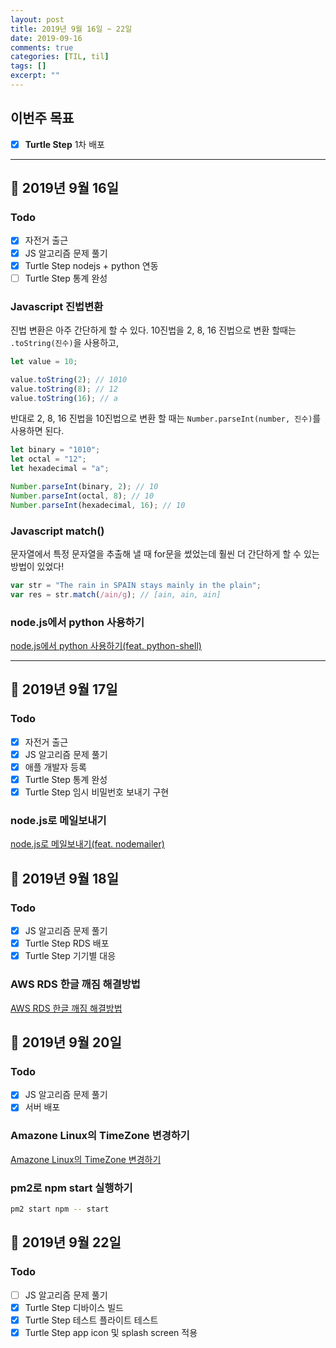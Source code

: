```yaml
---
layout: post
title: 2019년 9월 16일 ~ 22일
date: 2019-09-16
comments: true
categories: [TIL, til]
tags: []
excerpt: ""
---
```


## 이번주 목표

- [x] **Turtle Step** 1차 배포

---

## 📅 2019년 9월 16일

### Todo

- [x] 자전거 출근
- [x] JS 알고리즘 문제 풀기
- [x] Turtle Step nodejs + python 연동
- [ ] Turtle Step 통계 완성

### Javascript 진법변환

진법 변환은 아주 간단하게 할 수 있다.
10진법을 2, 8, 16 진법으로 변환 할때는 `.toString(진수)`을 사용하고,

```javascript
let value = 10;

value.toString(2); // 1010
value.toString(8); // 12
value.toString(16); // a
```

반대로 2, 8, 16 진법을 10진법으로 변환 할 때는 `Number.parseInt(number, 진수)`를 사용하면 된다.

```javascript
let binary = "1010";
let octal = "12";
let hexadecimal = "a";

Number.parseInt(binary, 2); // 10
Number.parseInt(octal, 8); // 10
Number.parseInt(hexadecimal, 16); // 10
```

### Javascript match()

문자열에서 특정 문자열을 추출해 낼 때 for문을 썼었는데 훨씬 더 간단하게 할 수 있는 방법이 있었다!

```javascript
var str = "The rain in SPAIN stays mainly in the plain";
var res = str.match(/ain/g); // [ain, ain, ain]
```

### node.js에서 python 사용하기

[node.js에서 python 사용하기(feat. python-shell)](/study/nodejs/node.js에서-python-사용하기/)

---

## 📅 2019년 9월 17일

### Todo

- [x] 자전거 출근
- [x] JS 알고리즘 문제 풀기
- [x] 애플 개발자 등록
- [x] Turtle Step 통계 완성
- [x] Turtle Step 임시 비밀번호 보내기 구현

### node.js로 메일보내기

[node.js로 메일보내기(feat. nodemailer)](/study/nodejs/node.js로-메일보내기/)

## 📅 2019년 9월 18일

### Todo

- [x] JS 알고리즘 문제 풀기
- [x] Turtle Step RDS 배포
- [x] Turtle Step 기기별 대응

### AWS RDS 한글 깨짐 해결방법

[AWS RDS 한글 깨짐 해결방법](/study/etc/AWS-RDS-한글-깨짐-해결방법/)

## 📅 2019년 9월 20일

### Todo

- [x] JS 알고리즘 문제 풀기
- [x] 서버 배포

### Amazone Linux의 TimeZone 변경하기

[Amazone Linux의 TimeZone 변경하기](/study/etc/Amazone-Linux의-TimeZone-변경하기/)

### pm2로 npm start 실행하기

```bash
pm2 start npm -- start
```

## 📅 2019년 9월 22일

### Todo

- [ ] JS 알고리즘 문제 풀기
- [x] Turtle Step 디바이스 빌드
- [x] Turtle Step 테스트 플라이트 테스트
- [x] Turtle Step app icon 및 splash screen 적용
